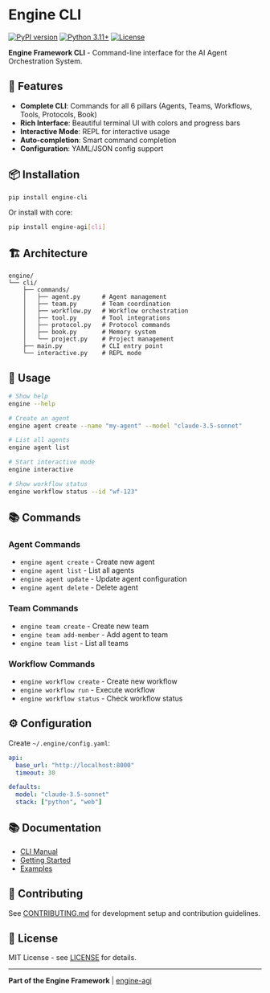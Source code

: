 # Engine CLI

[![PyPI version](https://badge.fury.io/py/engine-cli.svg)](https://pypi.org/project/engine-cli/)
[![Python 3.11+](https://img.shields.io/badge/python-3.11+-blue.svg)](https://www.python.org/downloads/)
[![License](https://img.shields.io/badge/License-MIT-green.svg)](https://opensource.org/licenses/MIT)

**Engine Framework CLI** - Command-line interface for the AI Agent Orchestration System.

## 🚀 Features

- **Complete CLI**: Commands for all 6 pillars (Agents, Teams, Workflows, Tools, Protocols, Book)
- **Rich Interface**: Beautiful terminal UI with colors and progress bars
- **Interactive Mode**: REPL for interactive usage
- **Auto-completion**: Smart command completion
- **Configuration**: YAML/JSON config support

## 📦 Installation

```bash
pip install engine-cli
```

Or install with core:
```bash
pip install engine-agi[cli]
```

## 🏗️ Architecture

```
engine/
└── cli/
    ├── commands/
    │   ├── agent.py      # Agent management
    │   ├── team.py       # Team coordination
    │   ├── workflow.py   # Workflow orchestration
    │   ├── tool.py       # Tool integrations
    │   ├── protocol.py   # Protocol commands
    │   ├── book.py       # Memory system
    │   └── project.py    # Project management
    ├── main.py           # CLI entry point
    └── interactive.py    # REPL mode
```

## 🔧 Usage

```bash
# Show help
engine --help

# Create an agent
engine agent create --name "my-agent" --model "claude-3.5-sonnet"

# List all agents
engine agent list

# Start interactive mode
engine interactive

# Show workflow status
engine workflow status --id "wf-123"
```

## 📚 Commands

### Agent Commands
- `engine agent create` - Create new agent
- `engine agent list` - List all agents
- `engine agent update` - Update agent configuration
- `engine agent delete` - Delete agent

### Team Commands
- `engine team create` - Create new team
- `engine team add-member` - Add agent to team
- `engine team list` - List all teams

### Workflow Commands
- `engine workflow create` - Create new workflow
- `engine workflow run` - Execute workflow
- `engine workflow status` - Check workflow status

## ⚙️ Configuration

Create `~/.engine/config.yaml`:

```yaml
api:
  base_url: "http://localhost:8000"
  timeout: 30

defaults:
  model: "claude-3.5-sonnet"
  stack: ["python", "web"]
```

## 📚 Documentation

- [CLI Manual](https://engine-agi.github.io/engine-cli/)
- [Getting Started](https://engine-agi.github.io/engine-cli/getting-started)
- [Examples](https://github.com/engine-agi/engine-examples)

## 🤝 Contributing

See [CONTRIBUTING.md](CONTRIBUTING.md) for development setup and contribution guidelines.

## 📄 License

MIT License - see [LICENSE](LICENSE) for details.

---

**Part of the Engine Framework** | [engine-agi](https://github.com/engine-agi)